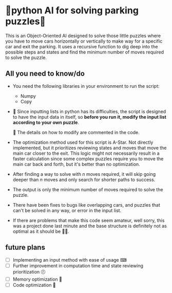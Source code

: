 # **🚗python AI for solving parking puzzles🚗**

This is an Object-Oriented AI designed to solve those little puzzles where you have to move cars horizontally or vertically to make way for a specific car and exit the parking. It uses a recursive function to dig deep into the possible steps and states and find the minimum number of moves required to solve the puzzle.

## All you need to know/do

-   You need the following libraries in your environment to run the script:

    -   Numpy
    -   Copy

-   🚨 Since inputting lists in python has its difficulties, the script is designed to have the input data in itself, so **before you run it, modify the input list according to your own puzzle**.

    🚨 The details on how to modify are commented in the code.

-   The optimization method used for this script is A-Star. Not directly implemented, but it prioritizes reviewing states and moves that move the main car closer to the exit. This logic might not necessarily result in a faster calculation since some complex puzzles require you to move the main car back and forth, but it's better than no optimization.

-   After finding a way to solve with _n_ moves required, it will skip going deeper than _n_ moves and only search for shorter paths to success.

-   The output is only the minimum number of moves required to solve the puzzle.

-   There have been fixes to bugs like overlapping cars, and puzzles that can't be solved in any way, or error in the input list.

-   If there are problems that make this code seem amateur, well sorry, this was a project done last minute and the base structure is definitely not as optimal as it should be 🤷‍♂️.

## future plans

-   [ ] Implementing an input method with ease of usage ⌨
-   [ ] Further improvement in computation time and state reviewing prioritization 🕖
-   [ ] Memory optimization 💾
-   [ ] Code optimization 📜
